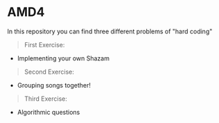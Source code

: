 # AMD4
In this repository you can find three different problems of "hard coding"

> First Exercise:
  
  * Implementing your own Shazam

> Second Exercise:
  * Grouping songs together!

> Third Exercise:
  * Algorithmic questions
